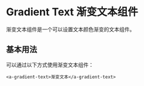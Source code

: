 # Gradient Text 渐变文本组件

渐变文本组件是一个可以设置文本颜色渐变的文本组件。

## 基本用法

可以通过以下方式使用渐变文本组件：

``` vuejs
<a-gradient-text>渐变文本</a-gradient-text>
```